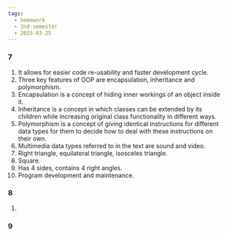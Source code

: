 ```yaml
---
tags:
  - homework
  - 2nd-semester
  - 2025-03-25
---
```


### 7

1. It allows for easier code re-usability and faster development cycle.
2. Three key features of OOP are encapsulation, inheritance and polymorphism.
3. Encapsulation is a concept of hiding inner workings of an object inside it.
4. Inheritance is a concept in which classes can be extended by its children while increasing original class functionality in different ways.
5. Polymorphism is a concept of giving identical instructions for different data types for them to decide how to deal with these instructions on their own.
6. Multimedia data types referred to in the text are sound and video.
7. Right triangle, equilateral triangle, isosceles triangle.
8. Square.
9. Has 4 sides, contains 4 right angles.
10. Program development and maintenance.

### 8

1. 

### 9